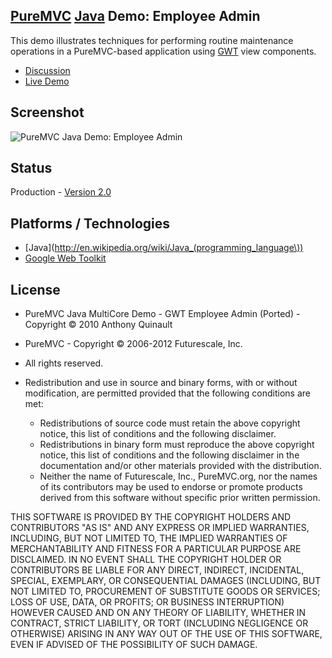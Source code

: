 ## [PureMVC](http://puremvc.github.com/) [Java](https://github.com/PureMVC/puremvc-java-multicore-framework/wiki) Demo: Employee Admin
This demo illustrates techniques for performing routine maintenance operations in a PureMVC-based application using [GWT](http://en.wikipedia.org/wiki/Google_Web_Toolkit) view components.

* [Discussion](http://forums.puremvc.org/index.php?topic=1269.0)
* [Live Demo](http://darkstar.puremvc.org/content_header.html?url=http://employeeadm.appspot.com/&desc=PureMVC%20Java%20Demo:%20Employee%20Admin)

## Screenshot
![PureMVC Java Demo: Employee Admin](http://puremvc.org/pages/images/screenshots/PureMVC-Shot-Java-EmployeeAdmin.png)

## Status
Production - [Version 2.0](https://github.com/PureMVC/puremvc-java-demo-gwt-employeeadmin/blob/master/VERSION)

## Platforms / Technologies
* [Java](http://en.wikipedia.org/wiki/Java_(programming_language\))
* [Google Web Toolkit](http://en.wikipedia.org/wiki/Google_Web_Toolkit)

## License
* PureMVC Java MultiCore Demo - GWT Employee Admin (Ported) - Copyright © 2010 Anthony Quinault 
* PureMVC - Copyright © 2006-2012 Futurescale, Inc.
* All rights reserved.

* Redistribution and use in source and binary forms, with or without modification, are permitted provided that the following conditions are met:

  * Redistributions of source code must retain the above copyright notice, this list of conditions and the following disclaimer.
  * Redistributions in binary form must reproduce the above copyright notice, this list of conditions and the following disclaimer in the documentation and/or other materials provided with the distribution.
  * Neither the name of Futurescale, Inc., PureMVC.org, nor the names of its contributors may be used to endorse or promote products derived from this software without specific prior written permission.

THIS SOFTWARE IS PROVIDED BY THE COPYRIGHT HOLDERS AND CONTRIBUTORS "AS IS" AND ANY EXPRESS OR IMPLIED WARRANTIES, INCLUDING, BUT NOT LIMITED TO, THE IMPLIED WARRANTIES OF MERCHANTABILITY AND FITNESS FOR A PARTICULAR PURPOSE ARE DISCLAIMED. IN NO EVENT SHALL THE COPYRIGHT HOLDER OR CONTRIBUTORS BE LIABLE FOR ANY DIRECT, INDIRECT, INCIDENTAL, SPECIAL, EXEMPLARY, OR CONSEQUENTIAL DAMAGES (INCLUDING, BUT NOT LIMITED TO, PROCUREMENT OF SUBSTITUTE GOODS OR SERVICES; LOSS OF USE, DATA, OR PROFITS; OR BUSINESS INTERRUPTION) HOWEVER CAUSED AND ON ANY THEORY OF LIABILITY, WHETHER IN CONTRACT, STRICT LIABILITY, OR TORT (INCLUDING NEGLIGENCE OR OTHERWISE) ARISING IN ANY WAY OUT OF THE USE OF THIS SOFTWARE, EVEN IF ADVISED OF THE POSSIBILITY OF SUCH DAMAGE.